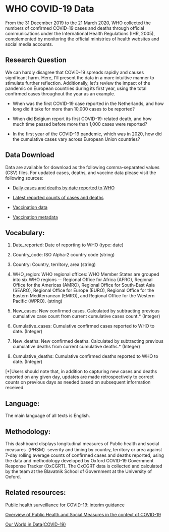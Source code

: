 # WHO COVID-19 Data
From the 31 December 2019 to the 21 March 2020, WHO collected the numbers of confirmed COVID-19 cases and deaths through official communications under the International Health Regulations (IHR, 2005), complemented by monitoring the official ministries of health websites and social media accounts. 

## Research Question

We can hardly disagree that COVID-19 spreads rapidly and causes significant harm. Here, I'll present the data in a more intuitive manner to stimulate further reflection. Additionally, let's review the impact of the pandemic on European countries during its first year, using the total confirmed cases throughout the year as an example.

* When was the first COVID-19 case reported in the Netherlands, and how long did it take for more than 10,000 cases to be reported?

* When did Belgium report its first COVID-19-related death, and how much time passed before more than 1,000 cases were reported?

* In the first year of the COVID-19 pandemic, which was in 2020, how did the cumulative cases vary across European Union countries?

## Data Download
Data are available for download as the following comma-separated values (CSV) files. For updated cases, deaths, and vaccine data please visit the following sources:

* [Daily cases and deaths by date reported to WHO](https://covid19.who.int/WHO-COVID-19-global-data.csv)

* [Latest reported counts of cases and deaths](https://covid19.who.int/WHO-COVID-19-global-table-data.csv)

* [Vaccination data](https://covid19.who.int/who-data/vaccination-data.csv)

* [Vaccination metadata](https://covid19.who.int/who-data/vaccination-metadata.csv)


## Vocabulary:
1. Date_reported: Date of reporting to WHO (type: date)

2. Country_code: ISO Alpha-2 country code (string)

3. Country: Country, territory, area (string)

4. WHO_region: WHO regional offices: WHO Member States are grouped into six WHO regions -- Regional Office for Africa (AFRO), Regional Office for the Americas (AMRO), Regional Office for South-East Asia (SEARO), Regional Office for Europe (EURO), Regional Office for the Eastern Mediterranean (EMRO), and Regional Office for the Western Pacific (WPRO). (string)

5. New_cases: New confirmed cases. Calculated by subtracting previous cumulative case count from current cumulative cases count.* (Integer)

6. Cumulative_cases: Cumulative confirmed cases reported to WHO to date. (Integer)

7. New_deaths: New confirmed deaths. Calculated by subtracting previous cumulative deaths from current cumulative deaths.* (Integer)

8. Cumulative_deaths: Cumulative confirmed deaths reported to WHO to date. (Integer)

 [*]Users should note that, in addition to capturing new cases and deaths reported on any given day, updates are made retrospectively to correct counts on previous days as needed based on subsequent information received. 



## Language:
The main language of all texts is English.

## Methodology:
This dashboard displays longitudinal measures of Public health and social measures（PHSM）severity and timing by country, territory or area against 7-day rolling average counts of confirmed cases and deaths reported, using the data and methodology developed by Oxford COVID-19 Government Response Tracker (OxCGRT). The OxCGRT data is collected and calculated by the team at the Blavatnik School of Government at the University of Oxford.





## Related resources:


[Public health surveillance for COVID-19: interim guidance](https://www.who.int/publications/i/item/who-2019-nCoV-surveillanceguidance-2020.7)

[Overview of Public Health and Social Measures in the context of COVID-19](https://www.who.int/publications/i/item/overview-of-public-health-and-social-measures-in-the-context-of-covid-19)

[Our World in Data(COVID-19)](https://ourworldindata.org/coronavirus)

